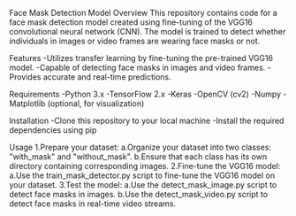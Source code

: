 Face Mask Detection Model
 Overview
  This repository contains code for a face mask detection model created using fine-tuning of the VGG16 convolutional neural network (CNN).
  The model is trained to detect whether individuals in images or video frames are wearing face masks or not.

 Features
 -Utilizes transfer learning by fine-tuning the pre-trained VGG16 model.
 -Capable of detecting face masks in images and video frames.
 -Provides accurate and real-time predictions.
 
 Requirements
  -Python 3.x
  -TensorFlow 2.x
  -Keras
  -OpenCV (cv2)
  -Numpy
  -Matplotlib (optional, for visualization)

  Installation
  -Clone this repository to your local machine
  -Install the required dependencies using pip

Usage
 1.Prepare your dataset:
   a.Organize your dataset into two classes: "with_mask" and "without_mask".
   b.Ensure that each class has its own directory containing corresponding images.
 2.Fine-tune the VGG16 model:
   a.Use the train_mask_detector.py script to fine-tune the VGG16 model on your dataset.
 3.Test the model:
  a.Use the detect_mask_image.py script to detect face masks in images.
  b.Use the detect_mask_video.py script to detect face masks in real-time video streams.
  
